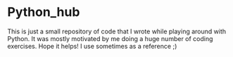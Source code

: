 # Python_hub

This is just a small repository of code that I wrote while playing around with Python. It was mostly motivated by me doing a huge number of coding exercises. Hope it helps! I use sometimes as a reference ;)
